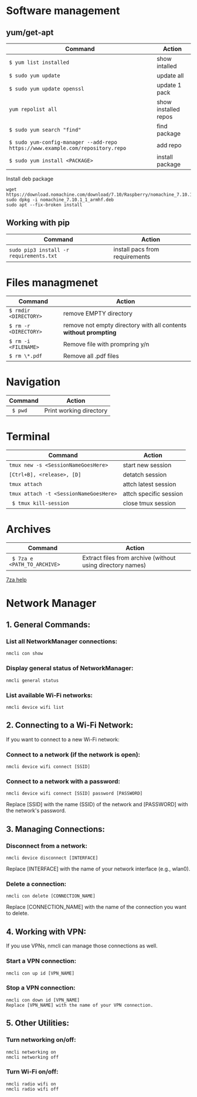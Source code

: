 # Software management
## yum/get-apt
|Command                              |Action                               |
|-------------------------------------|-------------------------------------|
|`$ yum list installed `| show intalled|
|`$ sudo yum update`|update all|
|`$ sudo yum update openssl`|update 1 pack|
|`yum repolist all`|show installed repos|
|`$ sudo yum search "find"`|find package|
|`$ sudo yum-config-manager --add-repo https://www.example.com/repository.repo` | add repo|
|`$ sudo yum install <PACKAGE>`|install package|

Install deb package
```
wget https://download.nomachine.com/download/7.10/Raspberry/nomachine_7.10.1_1_armhf.deb
sudo dpkg -i nomachine_7.10.1_1_armhf.deb
sudo apt --fix-broken install
```
## Working with pip
|Command                              |Action                               |
|-------------------------------------|-------------------------------------|
|`sudo pip3 install -r requirements.txt`|install pacs from requirements
# Files managmenet
|Command                              |Action                               |
|-------------------------------------|-------------------------------------|
|`$ rmdir <DIRECTORY>`|remove EMPTY directory|
|`$ rm -r <DIRECTORY>`|remove not empty directory with all contents **without prompting**|
|`$ rm -i <FILENAME>` | Remove file with prompring y/n|
|`$ rm \*.pdf`| Remove all .pdf files|
# Navigation
|Command                              |Action                               |
|-------------------------------------|-------------------------------------|
|` $ pwd`| Print working directory|
# Terminal
|Command                              |Action                               |
|-------------------------------------|-------------------------------------|
|`tmux new -s <SessionNameGoesHere>`|start new session|
|`[Ctrl+B], <release>, [D]`|detatch session|
|`tmux attach`|attch latest session|
|`tmux attach -t <SessionNameGoesHere>`|attch specific session|
|` $ tmux kill-session`|close tmux session|
# Archives
|Command                              |Action                               |
|-------------------------------------|-------------------------------------|
|` $ 7za e <PATH_TO_ARCHIVE>`|Extract files from archive (without using directory names)|
[7za help](https://www.mankier.com/1/7za)

# Network Manager 
## 1. General Commands:
### List all NetworkManager connections:

```
nmcli con show
```

### Display general status of NetworkManager:
```
nmcli general status
```

### List available Wi-Fi networks:
```
nmcli device wifi list
```

## 2. Connecting to a Wi-Fi Network:
If you want to connect to a new Wi-Fi network:

### Connect to a network (if the network is open):
```
nmcli device wifi connect [SSID]
```

### Connect to a network with a password:
```
nmcli device wifi connect [SSID] password [PASSWORD]
```

Replace [SSID] with the name (SSID) of the network and [PASSWORD] with the network's password.

## 3. Managing Connections:
### Disconnect from a network:

```
nmcli device disconnect [INTERFACE]
```
Replace [INTERFACE] with the name of your network interface (e.g., wlan0).

### Delete a connection:

```
nmcli con delete [CONNECTION_NAME]
```
Replace [CONNECTION_NAME] with the name of the connection you want to delete.

## 4. Working with VPN:
If you use VPNs, nmcli can manage those connections as well.

### Start a VPN connection:

```
nmcli con up id [VPN_NAME]
```

### Stop a VPN connection:
```
nmcli con down id [VPN_NAME]
Replace [VPN_NAME] with the name of your VPN connection.
```

## 5. Other Utilities:
### Turn networking on/off:
```
nmcli networking on
nmcli networking off
```
### Turn Wi-Fi on/off:
```
nmcli radio wifi on
nmcli radio wifi off


